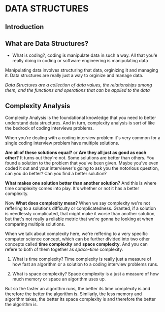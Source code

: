# DATA STRUCTURES

## Introduction

## What are Data Structures?
- What is coding?, coding is manipulate data in such a way. All that you'e really doing in coding or software engineering is manipulating data

Manipulating data involves structuring that data, orginizing it and managing it. Data structures are really just a way to orginize and manage data.

*Data Structures are a collection of data values, the relationships among them, and the functions and operations that can be applied to the data*

## Complexity Analysis
Complexity Analysis is the foundational knowledge that you need to better understand data structures. And in turn, complexity analysis is sort of like the bedrock of coding interviews problems.

When you're dealing with a coding interview problem it's very common for a single coding interview problem have multiple solutions.

__Are all of these solutions equal?__ or __Are they all just as good as each other?__ It turns out they're not. Some solutions are better than others. You found a solution to the problem that you've been given. Maybe you've even coded it out and your interviewer's going to ask you the notorious question, can you do better? Can you find a better solution?

__What makes one solution better than another solution?__ And this is where time complexity comes into play. It's whether or not it has a better complexity.

Now __What does complexity mean?__ When we say complexity we're not reffering to a solutions difficulty or complicatedness. Granted, if a solution is needlessly complicated, that might make it worse than another solution, but that's not really a reliable metric that we're gonna be looking at when comparing multiple solutions.

When we talk about complexity here, we're reffering to a very specific computer science concept, which can be further divided into two other concepts called **time complexity** and **space complexity**. And you can refere to both of them together as *space-time* complexity.

1. What is time complexity?
Time complexity is really just a measure of how fast an algorithm or a solution to a coding interview problems runs.

2. What is space complexity?
Space complexity is a just a measure of how much memory or space an algorithm uses up.

But so the faster an algorithm runs, the better its time complexity is and therefore the better the algorithm is. Similarly, the less memory and algorithm takes, the better its space complexity is and therefore the better the algorithm is.

